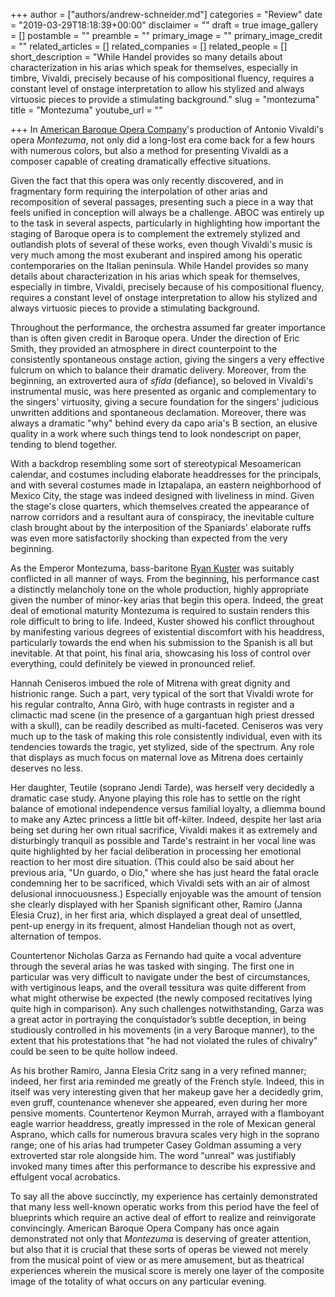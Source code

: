 +++
author = ["authors/andrew-schneider.md"]
categories = "Review"
date = "2019-03-29T18:18:39+00:00"
disclaimer = ""
draft = true
image_gallery = []
postamble = ""
preamble = ""
primary_image = ""
primary_image_credit = ""
related_articles = []
related_companies = []
related_people = []
short_description = "While Handel provides so many details about characterization in his arias which speak for themselves, especially in timbre, Vivaldi, precisely because of his compositional fluency, requires a constant level of onstage interpretation to allow his stylized and always virtuosic pieces to provide a stimulating background."
slug = "montezuma"
title = "Montezuma"
youtube_url = ""

+++
In [American Baroque Opera Company](/scene/companies/american-baroque-opera-co/)'s production of Antonio Vivaldi's opera _Montezuma_, not only did a long-lost era come back for a few hours with numerous colors, but also a method for presenting Vivaldi as a composer capable of creating dramatically effective situations.

Given the fact that this opera was only recently discovered, and in fragmentary form requiring the interpolation of other arias and recomposition of several passages, presenting such a piece in a way that feels unified in conception will always be a challenge. ABOC was entirely up to the task in several aspects, particularly in highlighting how important the staging of Baroque opera is to complement the extremely stylized and outlandish plots of several of these works, even though Vivaldi's music is very much among the most exuberant and inspired among his operatic contemporaries on the Italian peninsula. While Handel provides so many details about characterization in his arias which speak for themselves, especially in timbre, Vivaldi, precisely because of his compositional fluency, requires a constant level of onstage interpretation to allow his stylized and always virtuosic pieces to provide a stimulating background.

Throughout the performance, the orchestra assumed far greater importance than is often given credit in Baroque opera. Under the direction of Eric Smith, they provided an atmosphere in direct counterpoint to the consistently spontaneous onstage action, giving the singers a very effective fulcrum on which to balance their dramatic delivery. Moreover, from the beginning, an extroverted aura of _sfida_ (defiance), so beloved in Vivaldi's instrumental music, was here presented as organic and complementary to the singers' virtuosity, giving a secure foundation for the singers' judicious unwritten additions and spontaneous declamation. Moreover, there was always a dramatic "why" behind every da capo aria's B section, an elusive quality in a work where such things tend to look nondescript on paper, tending to blend together.

With a backdrop resembling some sort of stereotypical Mesoamerican calendar, and costumes including elaborate headdresses for the principals, and with several costumes made in Iztapalapa, an eastern neighborhood of Mexico City, the stage was indeed designed with liveliness in mind. Given the stage's close quarters, which themselves created the appearance of narrow corridors and a resultant aura of conspiracy, the inevitable culture clash brought about by the interposition of the Spaniards' elaborate ruffs was even more satisfactorily shocking than expected from the very beginning.

As the Emperor Montezuma, bass-baritone [Ryan Kuster](/scene/people/ryan-kuster/) was suitably conflicted in all manner of ways. From the beginning, his performance cast a distinctly melancholy tone on the whole production, highly appropriate given the number of minor-key arias that begin this opera. Indeed, the great deal of emotional maturity Montezuma is required to sustain renders this role difficult to bring to life. Indeed, Kuster showed his conflict throughout by manifesting various degrees of existential discomfort with his headdress, particularly towards the end when his submission to the Spanish is all but inevitable. At that point, his final aria, showcasing his loss of control over everything, could definitely be viewed in pronounced relief.

Hannah Ceniseros imbued the role of Mitrena with great dignity and histrionic range. Such a part, very typical of the sort that Vivaldi wrote for his regular contralto, Anna Girò, with huge contrasts in register and a climactic mad scene (in the presence of a gargantuan high priest dressed with a skull), can be readily described as multi-faceted. Ceniseros was very much up to the task of making this role consistently individual, even with its tendencies towards the tragic, yet stylized, side of the spectrum. Any role that displays as much focus on maternal love as Mitrena does certainly deserves no less.

Her daughter, Teutile (soprano Jendi Tarde), was herself very decidedly a dramatic case study. Anyone playing this role has to settle on the right balance of emotional independence versus familial loyalty, a dliemma bound to make any Aztec princess a little bit off-kilter. Indeed, despite her last aria being set during her own ritual sacrifice, Vivaldi makes it as extremely and disturbingly tranquil as possible and Tarde's restraint in her vocal line was quite highlighted by her facial deliberation in processing her emotional reaction to her most dire situation. (This could also be said about her previous aria, "Un guardo, o Dio," where she has just heard the fatal oracle condemning her to be sacrificed, which Vivaldi sets with an air of almost delusional innocuousness.) Especially enjoyable was the amount of tension she clearly displayed with her Spanish significant other, Ramiro (Janna Elesia Cruz), in her first aria, which displayed a great deal of unsettled, pent-up energy in its frequent, almost Handelian though not as overt, alternation of tempos.

Countertenor Nicholas Garza as Fernando had quite a vocal adventure through the several arias he was tasked with singing. The first one in particular was very difficult to navigate under the best of circumstances, with vertiginous leaps, and the overall tessitura was quite different from what might otherwise be expected (the newly composed recitatives lying quite high in comparison). Any such challenges notwithstanding, Garza was a great actor in portraying the conquistador’s subtle deception, in being studiously controlled in his movements (in a very Baroque manner), to the extent that his protestations that "he had not violated the rules of chivalry" could be seen to be quite hollow indeed.

As his brother Ramiro, Janna Elesia Critz sang in a very refined manner; indeed, her first aria reminded me greatly of the French style. Indeed, this in itself was very interesting given that her makeup gave her a decidedly grim, even gruff, countenance whenever she appeared, even during her more pensive moments. Countertenor Keymon Murrah, arrayed with a flamboyant eagle warrior headdress, greatly impressed in the role of Mexican general Asprano, which calls for numerous bravura scales very high in the soprano range; one of his arias had trumpeter Casey Goldman assuming a very extroverted star role alongside him. The word "unreal" was justifiably invoked many times after this performance to describe his expressive and effulgent vocal acrobatics.

To say all the above succinctly, my experience has certainly demonstrated that many less well-known operatic works from this period have the feel of blueprints which require an active deal of effort to realize and reinvigorate convincingly. American Baroque Opera Company has once again demonstrated not only that _Montezuma_ is deserving of greater attention, but also that it is crucial that these sorts of operas be viewed not merely from the musical point of view or as mere amusement, but as theatrical experiences wherein the musical score is merely one layer of the composite image of the totality of what occurs on any particular evening.